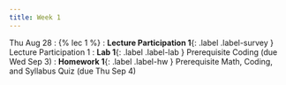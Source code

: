 ```yaml
---
title: Week 1
---
```


Thu Aug 28
: {% lec 1 %}
    <!-- : [Note 1](https://ds100.org/course-notes/intro_lec/introduction.html) -->
: **Lecture Participation 1**{: .label .label-survey } Lecture Participation 1 
: **Lab 1**{: .label .label-lab } Prerequisite Coding (due Wed Sep 3)
: **Homework 1**{: .label .label-hw } Prerequisite Math, Coding, and Syllabus Quiz (due Thu Sep 4)



